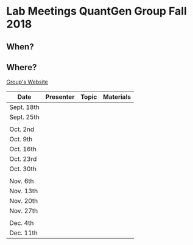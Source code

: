 # Lab Meetings QuantGen Group Fall 2018

## When?

## Where?

[Group's Website](http://quantgen.github.io/)

| Date           | Presenter     |  Topic        |  Materials    |
| -------------  | ------------- | ------------- | ------------- |
| Sept. 18th   |  | |  |
| Sept. 25th   |  | |  |
| | | |  |
| Oct. 2nd   |  | |  |
| Oct. 9th   |  | |  |
| Oct. 16th   |  | |  |
| Oct. 23rd  |  | |  |
| Oct. 30th  |  | |  |
| | | |  |
| Nov. 6th   |  | |  |
| Nov. 13th   |  | |  |
| Nov. 20th   |  | |  |
| Nov. 27th   |  | |  |
| | | |  |
| Dec. 4th   |  | |  |
| Dec. 11th   |  | |  |


